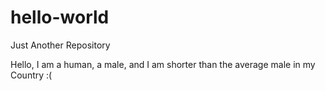 # hello-world
Just Another Repository

Hello, I am a human, a male, and I am shorter than the average male in my Country :(
